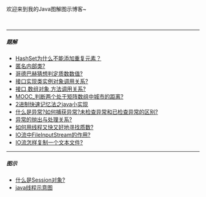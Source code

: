 欢迎来到我的Java图解图示博客~

<br>

---


##### 题解

- [HashSet为什么不能添加重复元素？](https://www.processon.com/view/link/5b068e01e4b05f5d6b6adac5)
- [匿名内部类?](https://www.processon.com/view/link/5b025103e4b0da6de331d848)
- [哥德巴赫猜想判定质数数值?](https://www.processon.com/view/link/5b01287de4b06a40445ecd00)
- [接口实现类实例对象调用关系?](https://www.processon.com/view/link/5afe9de3e4b0ceccca8644d7)
- [接口,数组对象,方法调用关系?](https://www.processon.com/view/link/5afd3b1ee4b0595cc890063b)
- [MOOC_判断两个处于矩阵数组中城市的距离?](https://www.processon.com/view/link/5b028e52e4b05615d25162a5)
- [2进制快速记忆法之java小实现](https://www.processon.com/view/link/5b06d700e4b05615d25d1069)
- [什么是异常?如何捕获异常?未检查异常和已检查异常的区别?](https://www.processon.com/view/link/5b0b8f0be4b0fccf723ba252)
- [异常的抛出与处理关系?](https://www.processon.com/view/link/5b0cf2cde4b037160971ab27)
- [如何用线程又快又好地寻找质数?](https://www.processon.com/view/link/5b0fc4abe4b06350d449773d)
- [IO流中FileInputStream的作用?](https://www.processon.com/view/link/5b134ac8e4b07596cf3a6a40)
- [IO流怎样复制一个文本文件?](https://www.processon.com/view/link/5b14b4bae4b00490ac850da2)


---


##### 图示

- [什么是Session对象?](https://www.processon.com/view/link/5a3b64ade4b07c8d894161e1)
- [java线程示意图](https://www.processon.com/view/link/5b0e22afe4b009aef59037b7)
